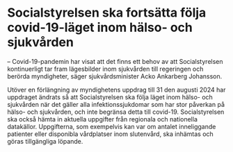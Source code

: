 # Socialstyrelsen ska fortsätta följa covid-19-läget inom hälso- och sjukvården

– Covid-19-pandemin har visat att det finns ett behov av att Socialstyrelsen kontinuerligt tar fram lägesbilder inom sjukvården till regeringen och berörda myndigheter, säger sjukvårdsminister Acko Ankarberg Johansson.

Utöver en förlängning av myndighetens uppdrag till 31 den augusti 2024 har uppdraget ändrats så att Socialstyrelsen ska följa läget inom hälso- och sjukvården när det gäller alla infektionssjukdomar som har stor påverkan på hälso- och sjukvården, och inte begränsa detta till covid-19. Socialstyrelsen ska också hämta in aktuella uppgifter från regionala och nationella datakällor. Uppgifterna, som exempelvis kan var om antalet inneliggande patienter eller disponibla vårdplatser inom slutenvård, ska inhämtas och göras tillgängliga löpande.
